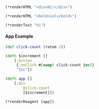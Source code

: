 ```clojure
(*renderHTML "<div>Hi!</div>")
```

```clojure
(*renderHTML "<bold>Lol</bold>")
```

```clojure
(*renderText "hi")
```

#### App Example

```clojure
(def click-count (ratom 1))
```

```clojure
(defn $increment []
	[:button
	 {:onClick #(swap! click-count inc)}
	 "Inc"])
```

```clojure
(defn app []
	[:div
		@click-count
		[$increment]])
```

```clojure
(*renderReagent [app])
```
